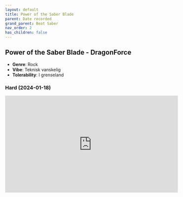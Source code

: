 ```yaml
---
layout: default
title: Power of the Saber Blade
parent: Date recorded
grand_parent: Beat Saber
nav_order: 2
has_children: false
---
```


## Power of the Saber Blade - DragonForce
- **Genre**: Rock
- **Vibe**: Teknisk vanskelig
- **Tolerability**: I grenseland


### Hard (2024-01-18)

<iframe width="560" height="315" src="https://www.youtube.com/embed/piz0Z6XNSNQ?si=kK4lrMARYXlzzrIM" title="YouTube video player" frameborder="0" allow="accelerometer; autoplay; clipboard-write; encrypted-media; gyroscope; picture-in-picture; web-share" allowfullscreen></iframe>

